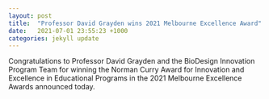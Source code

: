 ```yaml
---
layout: post
title:  "Professor David Grayden wins 2021 Melbourne Excellence Award"
date:   2021-07-01 23:55:23 +1000
categories: jekyll update
---
```

Congratulations to Professor David Grayden and the BioDesign Innovation Program Team for winning the Norman Curry Award for Innovation and Excellence in Educational Programs in the 2021 Melbourne Excellence Awards announced today.
